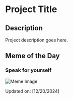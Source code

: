 # Project Title

## Description

Project description goes here.

## Meme of the Day

### Speak for yourself
![Meme Image](https://i.redd.it/ltqhlo4fzs7e1.png)

Updated on: [12/20/2024]